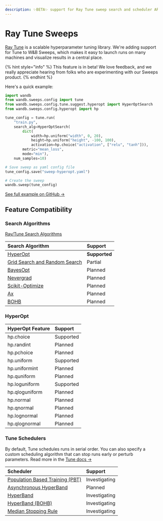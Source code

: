 ```yaml
---
description: ✨BETA✨ support for Ray Tune sweep search and scheduler API
---
```


# Ray Tune Sweeps

[Ray Tune](https://ray.readthedocs.io/en/latest/tune.html) is a scalable hyperparameter tuning library. We're adding support for Tune to W&B Sweeps, which makes it easy to launch runs on many machines and visualize results in a central place.

{% hint style="info" %}
This feature is in beta! We love feedback, and we really appreciate hearing from folks who are experimenting with our Sweeps product. 
{% endhint %}

Here's a quick example:

```python
import wandb
from wandb.sweeps.config import tune
from wandb.sweeps.config.tune.suggest.hyperopt import HyperOptSearch
from wandb.sweeps.config.hyperopt import hp

tune_config = tune.run(
    "train.py",
    search_alg=HyperOptSearch(
        dict(
            width=hp.uniform("width", 0, 20),
            height=hp.uniform("height", -100, 100),
            activation=hp.choice("activation", ["relu", "tanh"])),
        metric="mean_loss",
        mode="min"),
    num_samples=10)

# Save sweep as yaml config file
tune_config.save("sweep-hyperopt.yaml")

# Create the sweep
wandb.sweep(tune_config) 
```

[See full example on GitHub →](https://github.com/wandb/examples/tree/master/keras-cnn-fashion)

## Feature Compatibility

### Search Algorithms

[Ray/Tune Search Algorithms](https://ray.readthedocs.io/en/latest/tune-searchalg.html)

| Search Algorithm | Support |
| :--- | :--- |
| [HyperOpt](https://ray.readthedocs.io/en/latest/tune-searchalg.html#hyperopt-search-tree-structured-parzen-estimators) | **Supported** |
| [Grid Search and Random Search](https://ray.readthedocs.io/en/latest/tune-searchalg.html#variant-generation-grid-search-random-search) | Partial |
| [BayesOpt](https://ray.readthedocs.io/en/latest/tune-searchalg.html#bayesopt-search) | Planned |
| [Nevergrad](https://ray.readthedocs.io/en/latest/tune-searchalg.html#nevergrad-search) | Planned |
| [Scikit-Optimize](https://ray.readthedocs.io/en/latest/tune-searchalg.html#scikit-optimize-search) | Planned |
| [Ax](https://ray.readthedocs.io/en/latest/tune-searchalg.html#ax-search) | Planned |
| [BOHB](https://ray.readthedocs.io/en/latest/tune-searchalg.html#bohb) | Planned |

### HyperOpt

| HyperOpt Feature | Support |
| :--- | :--- |
| hp.choice | Supported |
| hp.randint | Planned |
| hp.pchoice | Planned |
| hp.uniform | Supported |
| hp.uniformint | Planned |
| hp.quniform | Planned |
| hp.loguniform | Supported |
| hp.qloguniform | Planned |
| hp.normal | Planned |
| hp.qnormal | Planned |
| hp.lognormal | Planned |
| hp.qlognormal | Planned |

### Tune Schedulers

By default, Tune schedules runs in serial order. You can also specify a custom scheduling algorithm that can stop runs early or perturb parameters. Read more in the [Tune docs →](https://ray.readthedocs.io/en/latest/tune-schedulers.html)

| Scheduler | Support |
| :--- | :--- |
| [Population Based Training \(PBT\)](https://ray.readthedocs.io/en/latest/tune-schedulers.html#population-based-training-pbt) | Investigating |
| [Asynchronous HyperBand](https://ray.readthedocs.io/en/latest/tune-schedulers.html#asynchronous-hyperband) | Planned |
| [HyperBand](https://ray.readthedocs.io/en/latest/tune-schedulers.html#hyperband) | Investigating |
| [HyperBand \(BOHB\)](https://ray.readthedocs.io/en/latest/tune-schedulers.html#hyperband-bohb) | Investigating |
| [Median Stopping Rule](https://ray.readthedocs.io/en/latest/tune-schedulers.html#median-stopping-rule) | Investigating |

